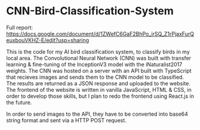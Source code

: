 # CNN-Bird-Classification-System

Full report: https://docs.google.com/document/d/1ZWefC6GaF2BhPo_irSQ_Z1rPjaxFurQeuxbouVKHZ-E/edit?usp=sharing

This is the code for my AI bird classification system, to classify birds in my local area. The Convolutional Neural Network (CNN) was built with transfer learning & fine-tuning of the InceptionV3 model with 
the iNaturalist2017 weights. The CNN was hosted on a server with an API built with TypeScript that recieves images and sends them to the CNN model to be classified. The results are returned as a JSON response and uploaded to the 
website. The frontend of the website is written in vanilla JavaScript, HTML & CSS, in order to develop those skills, but I plan to redo the frontend using React.js in the future.

In order to send images to the API, they have to be converted into base64 string format and sent via a HTTP POST request. 
